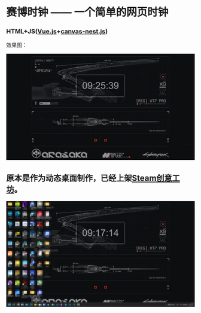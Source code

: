 # 赛博时钟 —— 一个简单的网页时钟

### HTML+JS([Vue.js](https://github.com/vuejs/vuex)+[canvas-nest.js](https://github.com/hustcc/canvas-nest.js))

效果图：

![img](./mdimg/FullScreen.png)

## 原本是作为动态桌面制作，已经上架[Steam创意工坊](https://steamcommunity.com/sharedfiles/filedetails/?id=2574289864)。

![img](./mdimg/wallpaper.png)